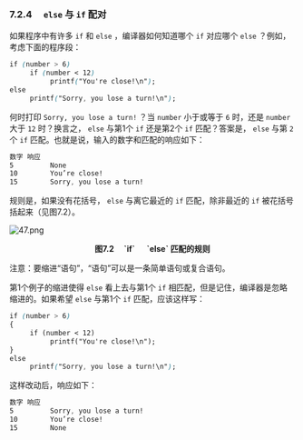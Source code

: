 ### 7.2.4　 `else` 与 `if` 配对

如果程序中有许多 `if` 和 `else` ，编译器如何知道哪个 `if` 对应哪个 `else` ？例如，考虑下面的程序段：

```css
if (number > 6)
     if (number < 12)
          printf("You're close!\n");
else
     printf("Sorry, you lose a turn!\n");
```

何时打印 `Sorry, you lose a turn!` ？当 `number` 小于或等于 `6` 时，还是 `number` 大于 `12` 时？换言之， `else` 与第1个 `if` 还是第2个 `if` 匹配？答案是， `else` 与第 `2` 个 `if` 匹配。也就是说，输入的数字和匹配的响应如下：

```css
数字 响应
5         None
10        You’re close!
15        Sorry, you lose a turn!

```

规则是，如果没有花括号， `else` 与离它最近的 `if` 匹配，除非最近的 `if` 被花括号括起来（见图7.2）。

![47.png](./images/47.png)
<center class="my_markdown"><b class="my_markdown">图7.2　 `if` 　 `else` 匹配的规则</b></center>

注意：要缩进“语句”，“语句”可以是一条简单语句或复合语句。

第1个例子的缩进使得 `else` 看上去与第1个 `if` 相匹配，但是记住，编译器是忽略缩进的。如果希望 `else` 与第1个 `if` 匹配，应该这样写：

```css
if (number > 6)
{
     if (number < 12)
          printf("You're close!\n");
}
else
     printf("Sorry, you lose a turn!\n");
```

这样改动后，响应如下：

```css
数字 响应
5         Sorry, you lose a turn!
10        You’re close!
15        None

```

